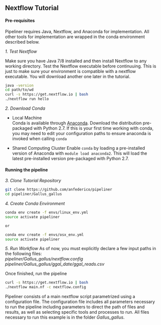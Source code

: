 ## Nextflow Tutorial
#### Pre-requisites
Pipeliner requires Java, Nextflow, and Anaconda for implementation. All other tools for implementation are wrapped in the conda environment described below. 

*1. Test Nextflow*

Make sure you have Java 7/8 installed and then install Nextflow to any working directory. Test the Nextflow executable before continuuing. This is just to make sure your environment is compatible with a nextflow executable. You will download another one later in the tutorial.
```bash
java -version
cd path/to/wd
curl -s https://get.nextflow.io | bash
./nextflow run hello
```

*2. Download Conda*

- Local Machine  
Conda is available through [Anaconda](https://www.continuum.io/downloads). Download the distribution pre-packaged with Python 2.7. If this is your first time working with conda, you may need to edit your configuration paths to ensure anaconda is invoked when calling `conda`

- Shared Computing Cluster
Enable `conda` by loading a pre-installed version of Anaconda with `module load anaconda2`. This will load the latest pre-installed version pre-packaged with Python 2.7.

#### Running the pipeline

*3. Clone Tutorial Repository*

```bash
git clone https://github.com/anfederico/pipeliner
cd pipeliner/Gallus_gallus
```

*4. Create Conda Environment*

```bash
conda env create -f envs/linux_env.yml 
source activate pipeliner

or

conda env create -f envs/osx_env.yml 
source activate pipeliner
```

*5. Run Workflow*
As of now, you must explicitly declare a few input paths in the following files:  
*pipeliner/Gallus_gallus/nextflow.config*
*pipeliner/Gallus_gallus/ggal_date/ggal_reads.csv*

Once finished, run the pipeline

```bash
curl -s https://get.nextflow.io | bash
./nextflow main.nf -c nextflow.config
```

Pipeliner consists of a main nextflow script parametrized using a configuration file. The configuration file includes all parameters necessary to run the pipeline including  parameters to direct the path of files and results, as well as selecting specific tools and processes to run. All files necessary to run this example is in the folder *Gallus_gallus*.
